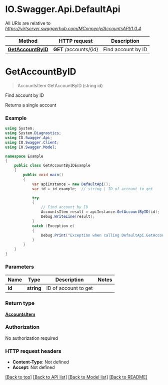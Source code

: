 # IO.Swagger.Api.DefaultApi

All URIs are relative to *https://virtserver.swaggerhub.com/MConneely/AccountsAPI/1.0.4*

Method | HTTP request | Description
------------- | ------------- | -------------
[**GetAccountByID**](DefaultApi.md#getaccountbyid) | **GET** /accounts/{id} | Find account by ID


<a name="getaccountbyid"></a>
# **GetAccountByID**
> AccountsItem GetAccountByID (string id)

Find account by ID

Returns a single account

### Example
```csharp
using System;
using System.Diagnostics;
using IO.Swagger.Api;
using IO.Swagger.Client;
using IO.Swagger.Model;

namespace Example
{
    public class GetAccountByIDExample
    {
        public void main()
        {
            var apiInstance = new DefaultApi();
            var id = id_example;  // string | ID of account to get

            try
            {
                // Find account by ID
                AccountsItem result = apiInstance.GetAccountByID(id);
                Debug.WriteLine(result);
            }
            catch (Exception e)
            {
                Debug.Print("Exception when calling DefaultApi.GetAccountByID: " + e.Message );
            }
        }
    }
}
```

### Parameters

Name | Type | Description  | Notes
------------- | ------------- | ------------- | -------------
 **id** | **string**| ID of account to get | 

### Return type

[**AccountsItem**](AccountsItem.md)

### Authorization

No authorization required

### HTTP request headers

 - **Content-Type**: Not defined
 - **Accept**: Not defined

[[Back to top]](#) [[Back to API list]](../README.md#documentation-for-api-endpoints) [[Back to Model list]](../README.md#documentation-for-models) [[Back to README]](../README.md)

